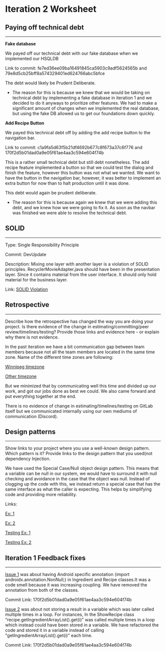 Iteration 2 Worksheet
=====================

## Paying off technical debt
---

**Fake database**

We payed off our technical debt with our fake database when we implemented our HSQLDB 

Link to commit: fe7ed36ee09ba16491845ca5903c9adf5624565b and 79e8d5cb25bff8a574329401ed624766abc5bfce

The debt would likely be Prudent Deliberate.
- The reason for this is because we knew that we would be taking on technical debt by implementing a fake database in iteration 1 and we decided to do it anyways to prioritize other features. We had to make a significant amount of changes when we implemented the real database, but using the fake DB allowed us to get our foundations down quickly. 

**Add Recipe Button**

We payed this technical debt off by adding the add recipe button to the navigation bar.

Link to commit: c1a9fa5d63f5b21df4692b677c8f673a37c6f776 and 170f2d5b01dad0a9e05f61ae4aa3c594e604f74b

This is a rather small technical debt but still debt nonetheless. The add recipe feature implemented a button so that we could test the dialog and finish the feature, however this button was not what we wanted. We want to have the button in the navigation bar, however, it was better to implement an extra button for now than to halt production until it was done. 

This debt would again be prudent deliberate. 
- The reason for this is because again we knew that we were adding this debt, and we knew how we were going to fix it. As soon as the navbar was finished we were able to resolve the technical debt. 



## SOLID
---

Type: Single Responsibility Principle

Commit: DevUpdate

Description: Mixing one layer with another layer is a violation of SOLID principles. RecyclerMovieAdapter.java should have been in the presentation layer. Since it contains material from the user interface. It should only hold material for the business layer.

Link: [SOLID Violation](https://code.cs.umanitoba.ca/winter-2022-a02/group-3/movie-recommendation-app/-/issues/36)

## Retrospective
---

Describe how the retrospective has changed the way you are doing your project. Is there evidence of the change in estimating/committing/peer review/timelines/testing? Provide those links and evidence here - or explain why there is not evidence.

In the past iteration we have a bit communication gap between team members because not all the team members are located in the same time zone. Name of the different time zones are following:

[Winnipeg timezone](https://greenwichmeantime.com/time-zone/north-america/canada/manitoba/winnipeg/time/)

[Other timezone](https://greenwichmeantime.com/time/bangladesh/)


But we minimized that by communicating well this time and divided up our work, and got our jobs done as best we could. We also came forward and put everything together at the end.

There is no evidence of change in estimating/timelines/testing on GitLab itself but we communicated internally using our own mediums of communication (Discord). 


## Design patterns
---

Show links to your project where you use a well-known design pattern. Which pattern is it? Provide links to the design pattern that you used(not dependency Injection.

We have used the Special Case/Null object design pattern. This means that a variable can be null in our system, we would have to surround it with null checking and avoidance in the case that the object was null. Instead of clogging up the code with this, we instead return a special case that has the same interface as what the caller is expecting. This helps by simplifying code and providing more reliability.

Links:

[Ex: 1](https://code.cs.umanitoba.ca/winter-2022-a02/group-4/dish-project/-/blob/main/app/src/main/java/comp3350/dishproject/persistence/hsqldb/RecipePersistenceHSQLDB.java#L125)

[Ex: 2](https://code.cs.umanitoba.ca/winter-2022-a02/group-4/dish-project/-/blob/main/app/src/main/java/comp3350/dishproject/persistence/hsqldb/RecipePersistenceHSQLDB.java#L99)

[Testing Ex: 1](https://code.cs.umanitoba.ca/winter-2022-a02/group-4/dish-project/-/blob/main/app/src/test/java/comp3350/dishproject/tests/logic/AccessRecipesTestIT.java#L38)

[Testing Ex: 2](https://code.cs.umanitoba.ca/winter-2022-a02/group-4/dish-project/-/blob/main/app/src/test/java/comp3350/dishproject/tests/logic/AccessRecipesTestIT.java#L63)

## Iteration 1 Feedback fixes
---

[Issue 1](https://code.cs.umanitoba.ca/winter-2022-a02/group-4/dish-project/-/issues/56) was about having Android specific annotation (import androidx.annotation.NonNull;) in Ingredient and Recipe classes.It was a code smell because it was increasing coupling. We have removed the annotation from both of the classes. 

Commit Link: 170f2d5b01dad0a9e05f61ae4aa3c594e604f74b

[Issue 2](https://code.cs.umanitoba.ca/winter-2022-a02/group-4/dish-project/-/issues/55) was about not storing a result in a variable which was later called multiple times in a loop. For instances, In the ShowRecipe class “recipe.getIngredientArrayList().get(i)” was called multiple times in a loop which instead could have been stored in a variable. We have refactored the code and stored it in a variable instead of calling "getIngredientArrayList().get(i)"  each time. 

Commit Link: 170f2d5b01dad0a9e05f61ae4aa3c594e604f74b

